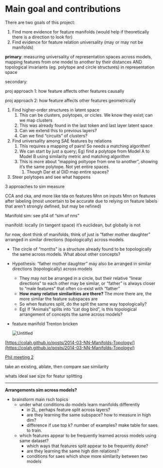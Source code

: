 # Main goal and contributions

There are two goals of this project:

1. Find more evidence for feature manifolds (would help if theoretically there is a direction to look for)
2. Find evidence for feature relation universality (may or may not be manifolds)

**primary**: measuring universality of representation spaces across models, mapping features from one model to another by their distances AND topological invariants (eg. polytope and circle structures) in representation space

secondary:

proj approach 1: how feature affects other features causally

proj approach 2: how feature affects other features geometrically

1. Find higher-order structures in latent space
    1. This can be clusters, polytopes, or cicles. We know they exist; can we map clusters
    2. This was already found in the last token and last layer latent space
    3. Can we extend this to previous layers?
    4. Can we find “circuits” of clusters?
2. Find universality among SAE features by relations
    1. This requires a mapping of pairs! So needs a matching algorithm!
    2. We can start by just a query; Eg) find a polytope from Model A to Model B using similarity metric and matching algorithm
    3. This is more about “mapping poltyope from one to another”, showing it’s the same polytope. Not yet entire spaces.
        1. Though Dar et al DID map entire spaces?
3. Steer polytopes and see what happens

3 approaches to sim measure

CCA and cka, and more like tda on features
Mnn on inputs
Mnn on features after labeling (most uncertain to be accurate due to relying on feature labels that aren't strongly defined, but may be refined)

Manifold sim: see p14 of “sim of nns” 

manifold: locally (in tangent space) it’s euclidean, but globally is not

for now, dont think of manifolds, think of just is “father mother daughter” arranged in similar directions (topologically) across models. 

- The circle of “months” is a structure already found to be topologically the same across models. What about other concepts?
- Hypothesis: “father mother daughter” may also be arranged in similar directions (topologically) across models
    - They may not be arranged in a circle, but their relative “linear directions” to each other may be similar, or “father” is always closer to “male features” that often co-exist with “father”
    - **How many relative similarities are there?** The more there are, the more similar the feature subspaces are
    - So when features split, do the split the same way topologically?
    - Eg) If “Animals” splits into “cat dog bird”, is this topological arrangement of concepts the same across models?
- feature manifold Trenton bricken
    
    ![Untitled](Main%20goal%20and%20contributions%204b749c6c252b47b8ba383ddfa26e63d9/Untitled.png)
    

[https://colah.github.io/posts/2014-03-NN-Manifolds-Topology/](https://colah.github.io/posts/2014-03-NN-Manifolds-Topology/)

[Phil meeting 2](Main%20goal%20and%20contributions%204b749c6c252b47b8ba383ddfa26e63d9/Phil%20meeting%202%20f1867392c6234c588cb3b3705a261ee9.md)

take an existing, ablate, then compare sae similarity

whats ideal sae size for featur splitting

---

**Arrangements sim across models?**

- brainstorm main rsch topics
    - under what conditions do models learn manifolds differently
        - in 2L, perhaps feature split across layers?
        - are they learning the same subspace? how to measure in high dim?
        - difference if use top k? number of examples? make table for saes to train.
    - which features appear to be frequently learned across models using same dataset?
        - which ways that features split appear to be frequently done?
        - are they learning the same high dim relations?
        - conditions for saes which show more similarity between two models